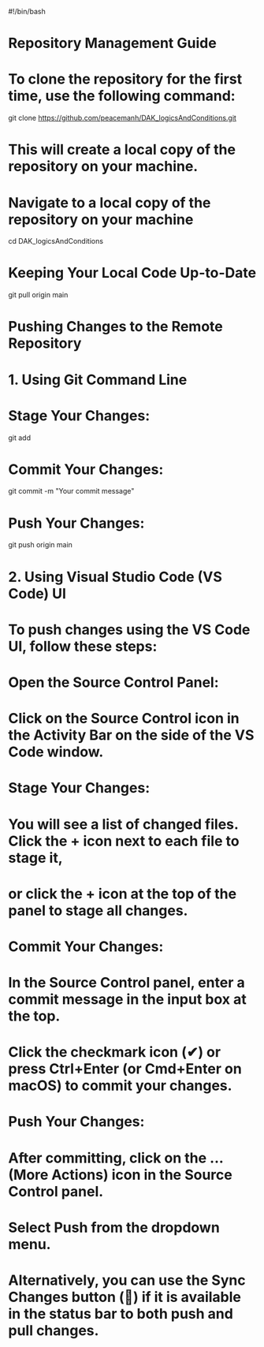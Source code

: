 #!/bin/bash

# Repository Management Guide

# To clone the repository for the first time, use the following command:
git clone https://github.com/peacemanh/DAK_logicsAndConditions.git
# This will create a local copy of the repository on your machine.

# Navigate to a local copy of the repository on your machine
cd DAK_logicsAndConditions

# Keeping Your Local Code Up-to-Date
git pull origin main

# Pushing Changes to the Remote Repository

# 1. Using Git Command Line

# Stage Your Changes:
git add <filename>

# Commit Your Changes:
git commit -m "Your commit message"

# Push Your Changes:
git push origin main

# 2. Using Visual Studio Code (VS Code) UI

# To push changes using the VS Code UI, follow these steps:

# Open the Source Control Panel:
# Click on the Source Control icon in the Activity Bar on the side of the VS Code window.

# Stage Your Changes:
# You will see a list of changed files. Click the + icon next to each file to stage it,
# or click the + icon at the top of the panel to stage all changes.

# Commit Your Changes:
# In the Source Control panel, enter a commit message in the input box at the top.
# Click the checkmark icon (✔) or press Ctrl+Enter (or Cmd+Enter on macOS) to commit your changes.

# Push Your Changes:
# After committing, click on the ... (More Actions) icon in the Source Control panel.
# Select Push from the dropdown menu.
# Alternatively, you can use the Sync Changes button (🔄) if it is available in the status bar to both push and pull changes.
